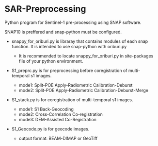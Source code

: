 # SAR-Preprocessing
Python program for Sentinel-1 pre-processing using SNAP software.

SNAP10 is preffered and snap-python must be configured.

* snappy_for_oriburi.py is libraray that contains modules of each snap function. It is intended to use snap-python with  oriburi.py
  * It is recommended to locate snappy_for_oriburi.py in site-packages file of your python environment. 

* S1_preprc.py is for preprocessing before coregistration of multi-temporal s1 images.<br/>
  * mode1: Split-POE Apply-Radiometric Calibration-Deburst
  * mode2: Split-POE Apply-Radiometric Calibration-Deburst-Merge
  
* S1_stack.py is for coregistration of multi-temporal s1 images.<br/>
  * mode1: S1 Back-Geocoding
  * mode2: Cross-Correlation Co-registration
  * mode3: DEM-Assisted Co-Registration

* S1_Geocode.py is for geocode images.<br/>
  * output format: BEAM-DIMAP or GeoTiff
